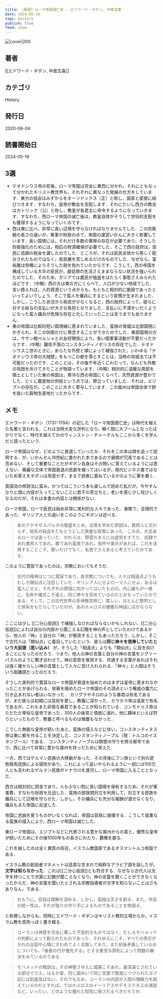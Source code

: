 ```yaml
---
title: ［新訳］ローマ帝国衰亡史 - エドワード・ギボン, 中倉玄喜
date: 2024-05-19
tags: History
publish: true
feed: show
---
```

![cover|200](http://books.google.com/books/content?id=jIjwDwAAQBAJ&printsec=frontcover&img=1&zoom=1&edge=curl&source=gbs_api)
## 著者
[[エドワード・ギボン, 中倉玄喜]]
## カテゴリ
History
## 発行日
2020-06-04
## 読書開始日
2024-05-19

## 3選
- テオドシウス帝の死後，ローマ帝国は完全に東西に分かれ，それにともなって分かれたキリスト教世界も，それぞれに異なった発展の仕方をしています．東方の協会はみずからをオーソドックス（正）と称し，国家と密接に結びつきます．すなわち，皇帝が教会を支配します．それにたいし西方の教会はカトリック（公）と称し，教皇が各君主に命令するようになっていきます．すなわち，西ローマ帝国の滅亡後は，教皇自体がそうして世俗的支配をも獲得するようになっていくのです．
- 西は東に比べ，非常に長い辺境を守らなければなりませんでした．この防衛戦の長さの違いが，軍事や財政の点で，帝国の運営いかんに大きく影響しています．長い国境には，それだけ多数の軍隊の存在が必要であり，そうした防衛強化のためには，相応の財源確保が必要でした．そこで西の政府は，臣民に高額の税金を課したのでした．ところが，それは臣民全体から等しく配分されたものではなく，貧民層を苦しめるだけのものでした．なぜなら，富裕層は特権によりそうした税を免れていたからです．こうして，西の帝国を構成している大半の臣民が，最低限の生活さえままならない状況を強いられたのでした．そのため，ガリアでは農民が強盗をはたらく事態さえみられたほどです．（中略）西の方は東の方にくらべて，人口が少ない地域でした．言い換えれば，人的資源という点からも，もともと相対的に脆弱であったといってよいでしょう．そこで蛮人を傭兵にするという習慣が生まれました．しかし，こうした状況から税収が少なくなると，西の政府によって，彼らに対する給与の支払いが大きな負担となりました．支払いに不満をいだくようになった蛮人傭兵が危険な存在と化していったことは言うまでもありません．
- 東の帝国は比較的短い国境線に恵まれていました．蛮族の脅威は北部国境にかぎられ，そこの防衛だけに専念することができたのでした．東部国境の方は，ササン朝ペルシャとの友好関係により，長い間軍事活動が不要だったからです．（中略）難攻不落のコンスタンティノポリスの存在でした．テオドシウス二世のときに，あらたな外壁と塀によって補強された，いわゆる「テオドシウス帝の大城壁」をもつこの都を落とすことは，当時の攻城法では不可能だったのです．このことは，その後千年近くにわたって，なんども外敵の攻囲を斥けてきたことが物語っています．（中略）相対的に温暖な南部を領土としていた東の帝国は，寒冷な西の帝国にくらべて，天然資源が豊かでした．とくに農産物の供給という点では，際立っていました．それは，エジプトの存在が，このことに大きく寄与しています．この属州は帝国全体で群を抜いた穀物生産地だったからです．


## メモ

エドワード・ギボン（1737-1794）の記した「ローマ帝国衰亡史」は時代を越えた名著と言われる．これは当時大変な評判となり，瞬く間に大ブームとなったばかりでなく，時代を越えてかのウィンストン・チャーチルもここから多くを学んだと語ったという．

ローマ帝国はなぜ，どのように衰退していったか．それをこの本は順を追って説明する．が，いかんせん18世紀に書かれた本であるので展開が冗長であることは否めない．そして重要なことだがギボン自身はその問いに答えているようには思えない．華麗な文体で帝国衰退の悲劇を綴ってはいるが，現代ビジネス書ではないため答えをギボンは用意せず，まるで読者に委ねているかのように筆を置く．

英国流の修辞法に富み，かつてはこういう本も楽しんで読めた私だが，今やすんなりと頭に内容が入ってこないことに若干の苛立ちと，老いを感じ少し侘びしくなるのだが，それは本書の内容とは関係がない．

ローマ帝国，ローマ臣民は始め非常に実利的な人々であった．勇敢で，合理的であった．ギリシア人との違いをこのようにギボンは述べる．

> あのアテネやスパルタの隆盛をとめ，没落を早めた原因は，異邦人と交わらず，祖先の純血をたもとうとした狭量な政策にあった．この点，大志あるローマは違っていた．かれらは，野望のまえには虚栄をすてた．奴隷であれ異邦人であれ，敵であれ蛮族であれ，長所や美点があれば，これを活用することこそ，賢いだけでなく，名誉でさえあると考えていたのである．

このように寛容であったのは，宗教においてもそうだ．

> 古代の精神はじつに寛容であり，各宗教についても，人々は相違点よりもむしろ類似点に注目していた．ギリシア人にせよローマ人にせよ，あるは蛮人にせよ，それぞれの祭壇に向かってはいたものの，内心誰もが一様に，名称や儀式こそ違え，同じ神々を崇めているのだとおもっていたのである．そして，この古代世界の多神教崇拝に，美しい，ほとんど整然とした体系をもたらしていたのが，あのホメロスの優雅な神話にほかならない．

ここには少し [[二分心仮説]] で補強しなければならないかもしれない．[[二分心仮説]]によれば自分の内部から聞こえる幻聴を神の声としていたわけであるから，他人の「神」と自分の「神」が衝突することもあっただろう．しかし，そこで古代人は「類似点」に着目していたという．彼らは**同じ神々を信奉していたという大前提（思い込み）** が，そうした「相違点」よりも「類似点」に目を向けることになったのだろう．つまり，他人の神の言葉と自分の神の言葉をジグソーパズルのように繋ぎ合わせて，神の意思を推測する．共通する言葉があればそれは強く確からしい神の言葉として人々に受け入れられる．「神々」と人間はそういう距離感だったのだろう．

そうした実利的で寛容なローマ帝国が衰退を始めたのはまずは皇帝に恵まれなかったことがあげられる．栄華を極めたローマ帝国のその頂点という権威の魔力に引き込まれない者はいなかった．
カリグラやネロのような暴君は有名であるが，まだ彼らは初期には芸術を愛し，教養に深かった．カラカラ帝は温泉で有名であるが，これもまた非情な暴君であることが知られている．コンモドゥス帝はただただ卑俗な皇帝であった．300人の後宮と情欲に溺れ，他に趣味といえば狩りといったもので，教養と呼べるものは微塵もなかった．

こうした無能な皇帝が続いたあと，蛮族の侵入などに伴い，コンスタンティヌス帝は東に都を作ることを決定した．コンスタンティノープル（現：トルコのイスタンブール）である．
コンスタンティノープルは鉄壁の守りを誇る都市であり，西に比べて非常に豊かな属州を持ったために栄えた．

一方，西ではゲルマン民族の大移動があった．その背後にフン族という別の遊牧騎馬民族による侵攻があり，これによって追いやられるように一説には100万人とも言われるゲルマン民族がドナウ川を渡河し，ローマ帝国に入ることとなった．

西方は相対的に田舎であり，人も少ない割に長い国境を保有するため，それが軍事費，すなわち財政を圧迫した．蛮族の部族間対立を利用して，対立する部族を傭兵にして辺境を守らせた．しかし，その傭兵にも充分な報酬が渡せなくなり，傭兵もまた帝国に反逆した．

帝国に忠誠を誓うものがいなくなれば，帝国は容易に崩壊する．こうして度重なる蛮族の侵入により，西ローマ帝国は滅亡した．

東ローマ帝国は，エジプトなどに代表される豊かな属州からの富と，優秀な皇帝が続いたためにその後1000年もの長きにわたり，覇権を握る．

これを崩したのは全く異質の存在，イスラム教国家であるオスマントルコ帝国である．

イスラム教の創設者マホメットは高貴な生まれで純粋なアラビア語を話したが，**文字は知らなかった**．これは[[二分心仮説]]とも符合する．なぜなら古代人は文字を持つことで次第に幻聴が聞こえなくなり，神の言葉を聞くことができなくなったからだ．神の言葉を聞いたとされる宗教指導者が文字を知らないことはさもありなん，である．

> おもうに，会話は理解を深める．しかし，孤独は天才を創る．また，作品の統一性は，それが独りの作り手によるものであることを物語る．

と称賛しながらも，同時にエドワード・ギボンはキリスト教的立場からか，イスラム教を皮肉っぽく書き綴る．

> コーランは神意を完全に著した不変的なものではなく，むしろモハメッドの判断によって創られたものであった．それゆえにこそ，すべての啓示がかれの企図や心情にきわめてよく合致しており，また前後矛盾している点についても，「後者の行が優先する」とする重宝な原則によって問題の解決をみているのである

> モハメッドの教説は，その神聖さゆえに威厳こそあれ，最深遠とされている部分でさえ，はるか昔，同じ国おいて同じ言葉で簡潔につづられたヨブ記には到底及ばない．それでもなお，コーランの内容が人間の理解力を超えているのだとすれば，ではホメロスのイーリアスやデモステネスの演説など，いったい，どのような優れた知性に帰されるべきだろうか．






